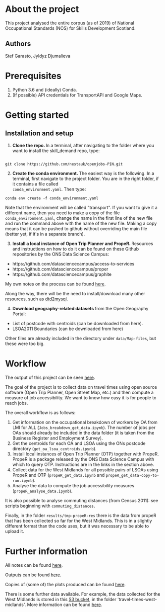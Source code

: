 # About the project
This project analysed the entire corpus (as of 2019) of National Occupational Standards (NOS) for Skills Development Scotland.

## Authors

Stef Garasto, Jyldyz Djumalieva

# Prerequisites
<ol>
<li> Python 3.6 and (ideally) Conda. </li>
<li> (If possible) API credentials for TransportAPI and Google Maps. </li>
</ol>

# Getting started

## Installation and setup
1. <b> Clone the repo. </b> In a terminal, after navigating to the folder where you want to install the skill_demand repo, type:

<code>
git clone https://github.com/nestauk/openjobs-PIN.git
</code>

2. <b> Create the conda environment. </b> The easiest way is the following. In a terminal, first navigate to the project folder. You are in the right folder, if it contains a file called <code> conda_environment.yaml</code>. Then type:

<code>conda env create -f conda_environment.yaml</code>

Note that the environment will be called "transport". If you want to give it a different name, then you need to make a copy of the file <code>conda_environment.yaml</code>, change the name in the first line of the new file and run the command above with the name of the new file. Making a copy means that it can be pushed to github without overriding the main file (better yet, if it's in a separate branch).

3. <b> Install a local instance of Open Trip Planner and PropeR. </b>
Resources and instructions on how to do it can be found on these Github repositories by the ONS Data Science Campus:
<ul>
<li> https://github.com/datasciencecampus/access-to-services </li>
<li> https://github.com/datasciencecampus/proper </li>
<li> https://github.com/datasciencecampus/graphite </li>
</ul>

My own notes on the process can be found <a href="https://docs.google.com/document/d/1i49L1tUjrUdXOATcxlYnvdChUXTQiTfjeBGCMoQ_RCs/edit?usp=sharing">here</a>.

Along the way, there will be the need to install/download many other resources, such as <a href="https://github.com/planarnetwork/dtd2mysql">dtd2mysql</a>.

4. <b>Download geography-related datasets </b> from the Open Geography Portal:
<ul>
<li> List of postcode with centroids (can be downloaded from <a href"https://geoportal.statistics.gov.uk/datasets/ons-postcode-directory-latest-centroids">here</a>). </li>
<li> LSOA2011 Boundaries (can be downloaded from <a href"https://geoportal.statistics.gov.uk/datasets/lower-layer-super-output-areas-december-2011-boundaries-ew-bfc">here</a>) </li>
</ul>

Other files are already included in the directory under <code>data/Map-files</code>, but these were too big.

# Workflow

The output of this project can be seen <a href = "https://productivityinsightsnetwork.co.uk/app/uploads/2019/08/Nesta_regional_skill_mismatch_reportv2.pdf">here</a>.

The goal of the project is to collect data on travel times using open source software (Open Trip Planner, Open Street Map, etc.) and then compute a measure of job accessibility. We want to know how easy it is for people to reach jobs.

The overall workflow is as follows:
1. Get information on the occupational breakdown of workers by OA from LMI for ALL (<code>Jobs_breakdown_get_data.ipynb</code>). The number of jobs per OAs should already be included in the data folder (it is taken from the Business Register and Employment Survey).
2. Get the centroids for each OA and LSOA using the ONs postcode directory (<code>get_oa_lsoa_centroids.ipynb</code>).
3. Install local instances of Open Trip Planner (OTP) together with PropeR. PropeR is a package released by the ONS Data Science Campus with which to query OTP. Instructions are in the links in the section above.
4. Collect data for the West Midlands for all possible pairs of LSOAs using PropeR and OTP (<code>propeR_get_data.ipynb</code> and <code>propeR_get_data-copy-to-run.ipynb</code>).
5. Analyse the data to compute the job accessibility measures (<code>propeR_analyse_data.ipynb</code>).

It is also possible to analyse commuting distances (from Census 2011): see scripts beginning with <code>commuting_distances</code>.

Finally, in the folder <code>results/tmp-propeR-res</code> there is the data from propeR that has been collected so far for the West Midlands. This is in a slightly different format than the code uses, but it was necessary to be able to upload it.

# Further information
All notes can be found <a href="https://drive.google.com/drive/folders/1bzfw-BjZ7KI8tSUjbGck0w_-0s2rgFaP?usp=sharing">here</a>.

Outputs can be found <a href="https://drive.google.com/drive/folders/1G8XdBoeqFmuLYVqarNgtCJ9zC1NCxA6o?usp=sharing">here</a>.

Copies of (some of) the plots produced can be found <a href="https://drive.google.com/drive/folders/1DJAJ_kNalMXaWqE2wJblP4XnSm8hyerx?usp=sharing">here</a>.

There is some further data available. For example, the data collected for the West Midlands is stored in this <a href="https://s3.console.aws.amazon.com/s3/buckets/open-jobs-lake/travel-times-west-midlands">S3 bucket</a>, in the folder 'travel-times-west-midlands'. More information can be found <a href="https://docs.google.com/document/d/1em3bgZIBo_gqmb9Jis--PegvIrL1nnaPb9p2VriDY_Y/edit?usp=sharing">here</a>.
